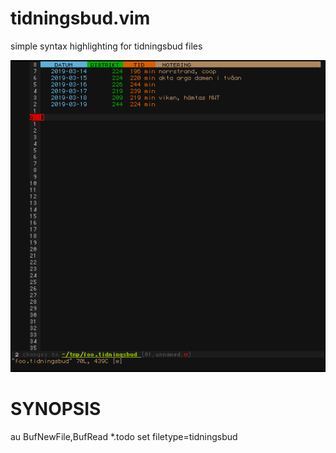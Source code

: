 # tidningsbud.vim

simple syntax highlighting for tidningsbud files

![img](/extra/tidningsbud.png)

# SYNOPSIS

  au BufNewFile,BufRead  *.todo set filetype=tidningsbud

